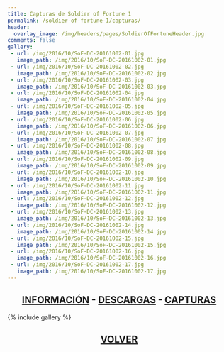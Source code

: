 ```yaml
---
title: Capturas de Soldier of Fortune 1
permalink: /soldier-of-fortune-1/capturas/
header:
  overlay_image: /img/headers/pages/SoldierOfFortuneHeader.jpg
comments: false
gallery:
 - url: /img/2016/10/SoF-DC-20161002-01.jpg
   image_path: /img/2016/10/SoF-DC-20161002-01.jpg
 - url: /img/2016/10/SoF-DC-20161002-02.jpg
   image_path: /img/2016/10/SoF-DC-20161002-02.jpg
 - url: /img/2016/10/SoF-DC-20161002-03.jpg
   image_path: /img/2016/10/SoF-DC-20161002-03.jpg
 - url: /img/2016/10/SoF-DC-20161002-04.jpg
   image_path: /img/2016/10/SoF-DC-20161002-04.jpg
 - url: /img/2016/10/SoF-DC-20161002-05.jpg
   image_path: /img/2016/10/SoF-DC-20161002-05.jpg
 - url: /img/2016/10/SoF-DC-20161002-06.jpg
   image_path: /img/2016/10/SoF-DC-20161002-06.jpg
 - url: /img/2016/10/SoF-DC-20161002-07.jpg
   image_path: /img/2016/10/SoF-DC-20161002-07.jpg
 - url: /img/2016/10/SoF-DC-20161002-08.jpg
   image_path: /img/2016/10/SoF-DC-20161002-08.jpg
 - url: /img/2016/10/SoF-DC-20161002-09.jpg
   image_path: /img/2016/10/SoF-DC-20161002-09.jpg
 - url: /img/2016/10/SoF-DC-20161002-10.jpg
   image_path: /img/2016/10/SoF-DC-20161002-10.jpg
 - url: /img/2016/10/SoF-DC-20161002-11.jpg
   image_path: /img/2016/10/SoF-DC-20161002-11.jpg
 - url: /img/2016/10/SoF-DC-20161002-12.jpg
   image_path: /img/2016/10/SoF-DC-20161002-12.jpg
 - url: /img/2016/10/SoF-DC-20161002-13.jpg
   image_path: /img/2016/10/SoF-DC-20161002-13.jpg
 - url: /img/2016/10/SoF-DC-20161002-14.jpg
   image_path: /img/2016/10/SoF-DC-20161002-14.jpg
 - url: /img/2016/10/SoF-DC-20161002-15.jpg
   image_path: /img/2016/10/SoF-DC-20161002-15.jpg
 - url: /img/2016/10/SoF-DC-20161002-16.jpg
   image_path: /img/2016/10/SoF-DC-20161002-16.jpg
 - url: /img/2016/10/SoF-DC-20161002-17.jpg
   image_path: /img/2016/10/SoF-DC-20161002-17.jpg
---
```

<h2 style="text-align: center;"><strong><a href="/soldier-of-fortune-1/informacion/">INFORMACIÓN</a> - <a href="/soldier-of-fortune-1/descargar/">DESCARGAS</a> - <a href="/soldier-of-fortune-1/capturas/">CAPTURAS</a></strong></h2>

{% include gallery %}

<h2 style="text-align: center;"><a href="/soldier-of-fortune-1/"><strong>VOLVER</strong></a></h2>



